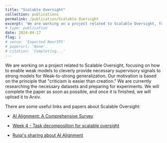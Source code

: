 ```yaml
---
title: "Scalable Oversight"
collection: publications
permalink: /publication/Scalable Oversight
excerpt: 'We are working on a project related to Scalable Oversight, focusing on how to enable weak models to cleverly provide necessary supervisory signals to strong models for Weak-to-strong generalization. Our motivation is based on the principle that "criticism is easier than creation." We are currently researching the necessary datasets and preparing for experiments'
# type: publication
date: 2024-04-17
flag: 1
# venue: 'Expected NeurIPS'
# paperurl: 'None'
# citation: 'Completing...'
---
```


We are working on a project related to Scalable Oversight, focusing on how to enable weak models to cleverly provide necessary supervisory signals to strong models for Weak-to-strong generalization. Our motivation is based on the principle that "criticism is easier than creation." We are currently researching the necessary datasets and preparing for experiments. We will complete the paper as soon as possible, and once it is finished, we will upload it to Arxiv.

There are some useful links and papers about Scalable Oversight:

- [AI Alignment: A Comprehensive Survey](https://alignmentsurvey.com/)

- [Week 4 - Task decomposition for scalable oversight](https://docs.google.com/document/d/1k6rlyBCZJw8xbUx0dzd-4sOhlzj-xzsmwi_OIZY1-3M/edit?pli=1)

- [Ruiqi's sharing about AI Alignment](https://zhuanlan.zhihu.com/p/655464730)